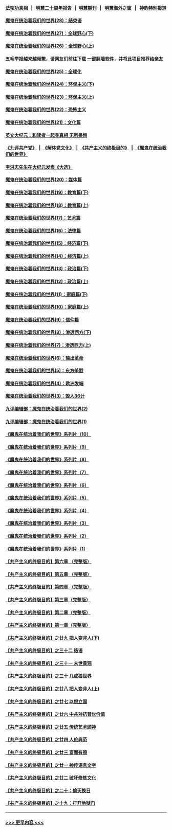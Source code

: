 #### [法轮功真相](https://github.com/gfw-breaker/truth/blob/master/README.md?t=0) &nbsp;&nbsp;|&nbsp;&nbsp; [明慧二十周年报告](https://github.com/gfw-breaker/mh-reports/blob/master/README.md?t=0) &nbsp;&nbsp;|&nbsp;&nbsp;[明慧期刊](https://github.com/gfw-breaker/mh-qikan) &nbsp;&nbsp;|&nbsp;&nbsp; [明慧海外之窗](https://github.com/gfw-breaker/mh-news/blob/master/README.md?t=0) &nbsp;&nbsp;|&nbsp;&nbsp; [神韵特别报道](https://github.com/gfw-breaker/mh-news/blob/master/shenyun.md?t=0)
#### [魔鬼在统治着我们的世界(28)：结束语](../pages/nsc422/n10936246.md?t=07212302) 
#### [魔鬼在统治着我们的世界(27)：全球野心(下)](../pages/nsc422/n10928319.md?t=07212302) 
#### [魔鬼在统治着我们的世界(26)：全球野心(上)](../pages/nsc422/n10900318.md?t=07212302) 
#### 五毛举报越来越频繁，请网友们前往下载 [一键翻墙软件](https://github.com/gfw-breaker/ssr-accounts)，并将此项目推荐给亲友
#### [魔鬼在统治着我们的世界(25)：全球化](../pages/nsc422/n10788205.md?t=07212302) 
#### [魔鬼在统治着我们的世界(24)：环保主义(下)](../pages/nsc422/n10695307.md?t=07212302) 
#### [魔鬼在统治着我们的世界(23)：环保主义(上)](../pages/nsc422/n10688613.md?t=07212302) 
#### [魔鬼在统治着我们的世界(22)：恐怖主义](../pages/nsc422/n10614727.md?t=07212302) 
#### [魔鬼在统治着我们的世界(21)：文化篇](../pages/nsc422/n10597706.md?t=07212302) 
#### [英文大纪元：和读者一起寻真相 无所畏惧](../pages/nsc422/n12542027.md?t=07212302) 
#### [《九评共产党》](https://github.com/begood0513/9ping.md/blob/master/README.md) &nbsp;|&nbsp; [《解体党文化》](../../../../jtdwh.md/blob/master/README.md)  &nbsp;|&nbsp; [《共产主义的终极目的》](../../../../gczydzjmd.md/blob/master/README.md) &nbsp;|&nbsp; [《魔鬼在统治我们的世界》](../../../../mgztzwmdsj.md/blob/master/README.md) 
#### [李洪志先生在大纪元发表《大选》](../pages/nsc422/n12534746.md?t=07212302) 
#### [魔鬼在统治着我们的世界(20)：媒体篇](../pages/nsc422/n10586579.md?t=07212302) 
#### [魔鬼在统治着我们的世界(19)：教育篇(下)](../pages/nsc422/n10564808.md?t=07212302) 
#### [魔鬼在统治着我们的世界(18)：教育篇(上)](../pages/nsc422/n10526970.md?t=07212302) 
#### [魔鬼在统治着我们的世界(17)：艺术篇](../pages/nsc422/n10499093.md?t=07212302) 
#### [魔鬼在统治着我们的世界(16)：法律篇](../pages/nsc422/n10485969.md?t=07212302) 
#### [魔鬼在统治着我们的世界(15)：经济篇(下)](../pages/nsc422/n10469975.md?t=07212302) 
#### [魔鬼在统治着我们的世界(14)：经济篇(上)](../pages/nsc422/n10457370.md?t=07212302) 
#### [魔鬼在统治着我们的世界(13)：政治篇(下)](../pages/nsc422/n10448270.md?t=07212302) 
#### [魔鬼在统治着我们的世界(12)：政治篇(上)](../pages/nsc422/n10444576.md?t=07212302) 
#### [魔鬼在统治着我们的世界(11)：家庭篇(下)](../pages/nsc422/n10440961.md?t=07212302) 
#### [魔鬼在统治着我们的世界(10)：家庭篇(上)](../pages/nsc422/n10435448.md?t=07212302) 
#### [魔鬼在统治着我们的世界(9)：信仰篇](../pages/nsc422/n10432159.md?t=07212302) 
#### [魔鬼在统治着我们的世界(8)：渗透西方(下)](../pages/nsc422/n10429603.md?t=07212302) 
#### [魔鬼在统治着我们的世界(7)：渗透西方(上)](../pages/nsc422/n10426013.md?t=07212302) 
#### [魔鬼在统治着我们的世界(6)：输出革命](../pages/nsc422/n10421536.md?t=07212302) 
#### [魔鬼在统治着我们的世界(5)：东方杀戮](../pages/nsc422/n10417707.md?t=07212302) 
#### [魔鬼在统治着我们的世界(4)：欧洲发端](../pages/nsc422/n10414890.md?t=07212302) 
#### [魔鬼在统治着我们的世界(3)：毁人36计](../pages/nsc422/n10411583.md?t=07212302) 
#### [九评编辑部：魔鬼在统治着我们的世界(2)](../pages/nsc422/n10410036.md?t=07212302) 
#### [九评编辑部：魔鬼在统治着我们的世界(1)](../pages/nsc422/n10406825.md?t=07212302) 
#### [《魔鬼在统治着我们的世界》系列片（10）](../pages/nsc422/n12292670.md?t=07212302) 
#### [《魔鬼在统治着我们的世界》系列片（9）](../pages/nsc422/n12290859.md?t=07212302) 
#### [《魔鬼在统治着我们的世界》系列片（8）](../pages/nsc422/n12287445.md?t=07212302) 
#### [《魔鬼在统治着我们的世界》系列片（7）](../pages/nsc422/n12283425.md?t=07212302) 
#### [《魔鬼在统治着我们的世界》系列片（6）](../pages/nsc422/n12282314.md?t=07212302) 
#### [《魔鬼在统治着我们的世界》系列片（5）](../pages/nsc422/n12281419.md?t=07212302) 
#### [《魔鬼在统治着我们的世界》系列片（4）](../pages/nsc422/n12274024.md?t=07212302) 
#### [《魔鬼在统治着我们的世界》系列片（3）](../pages/nsc422/n12271322.md?t=07212302) 
#### [《魔鬼在统治着我们的世界》系列片（2）](../pages/nsc422/n12269049.md?t=07212302) 
#### [《魔鬼在统治着我们的世界》系列片（1）](../pages/nsc422/n12267575.md?t=07212302) 
#### [【共产主义的终极目的】第六章 （完整版）](../pages/nsc422/n11428913.md?t=07212302) 
#### [【共产主义的终极目的】第五章 （完整版）](../pages/nsc422/n11428912.md?t=07212302) 
#### [【共产主义的终极目的】第四章 （完整版）](../pages/nsc422/n11428907.md?t=07212302) 
#### [【共产主义的终极目的】第三章（完整版）](../pages/nsc422/n11428848.md?t=07212302) 
#### [【共产主义的终极目的】第二章（完整版）](../pages/nsc422/n11428831.md?t=07212302) 
#### [【共产主义的终极目的】第一章（完整版）](../pages/nsc422/n11417651.md?t=07212302) 
#### [【共产主义的终极目的】之廿九 把人变非人(下)](../pages/nsc422/n11344140.md?t=07212302) 
#### [【共产主义的终极目的】之三十二 结语](../pages/nsc422/n11360535.md?t=07212302) 
#### [【共产主义的终极目的】之三十一 末世景观](../pages/nsc422/n11351129.md?t=07212302) 
#### [【共产主义的终极目的】之三十 几成狼世界](../pages/nsc422/n11348280.md?t=07212302) 
#### [【共产主义的终极目的】之廿八 把人变非人(上)](../pages/nsc422/n11340492.md?t=07212302) 
#### [【共产主义的终极目的】之廿七 以恨立国](../pages/nsc422/n11336944.md?t=07212302) 
#### [【共产主义的终极目的】之廿六 中共对抗普世价值](../pages/nsc422/n11324785.md?t=07212302) 
#### [【共产主义的终极目的】之廿五 传统艺术颂神](../pages/nsc422/n11296396.md?t=07212302) 
#### [【共产主义的终极目的】之廿四 人伦典范](../pages/nsc422/n11296397.md?t=07212302) 
#### [【共产主义的终极目的】之廿三 富而有德](../pages/nsc422/n11283598.md?t=07212302) 
#### [【共产主义的终极目的】之廿一 神传语言文字](../pages/nsc422/n11263265.md?t=07212302) 
#### [【共产主义的终极目的】之廿二 破坏修炼文化](../pages/nsc422/n11245728.md?t=07212302) 
#### [【共产主义的终极目的】之二十：偷天换日](../pages/nsc422/n11238846.md?t=07212302) 
#### [【共产主义的终极目的】之十九：打开地狱门](../pages/nsc422/n11206376.md?t=07212302) 

----
#### [ >>> 更早内容 <<< ](../indexes/nsc422-earlier.md)

